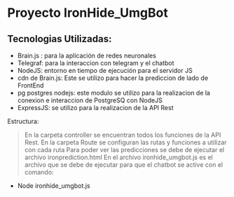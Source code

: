 # Proyecto IronHide_UmgBot
## Tecnologias Utilizadas:
- Brain.js : para la aplicación de redes neuronales 
- Telegraf: para la interaccion con telegram y el chatbot
- NodeJS: entorno en tiempo de ejecución para el servidor JS
- cdn de Brain.js: Este se utilizo para hacer la prediccion de lado de FrontEnd
- pg postgres nodejs: este modulo se utilizo para la realizacion de la conexion e interaccion de PostgreSQ con NodeJS
- ExpressJS: se utilizo para la realizacion de la API Rest



Estructura:

> En la carpeta controller se encuentran todos los funciones de la API Rest.
> En la carpeta Route se configuran las rutas y funciones a utilizar con cada ruta
> Para poder ver las predicciones se debe de ejecutar el archivo ironprediction.html
> En el archivo ironhide_umgbot.js es el archivo que se debe de ejecutar para que el chatbot se active con el comando:
- Node ironhide_umgbot.js
